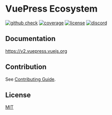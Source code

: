 # VuePress Ecosystem

[![github check](https://github.com/vuepress/ecosystem/workflows/check/badge.svg)](https://github.com/vuepress/ecosystem/actions?query=workflow%3Acheck)
[![coverage](https://coveralls.io/repos/github/vuepress/ecosystem/badge.svg?branch=main)](https://coveralls.io/github/vuepress/ecosystem?branch=main)
[![license](https://badgen.net/github/license/vuepress/ecosystem)](https://github.com/vuepress/ecosystem/blob/main/LICENSE)
[![discord](https://badgen.net/discord/online-members/ptFjefy6H5?icon=discord&label=discord)](https://discord.gg/ptFjefy6H5)

## Documentation

<https://v2.vuepress.vuejs.org>

## Contribution

See [Contributing Guide](https://github.com/vuepress/ecosystem/blob/main/CONTRIBUTING.md).

## License

[MIT](https://github.com/vuepress/ecosystem/blob/main/LICENSE)
